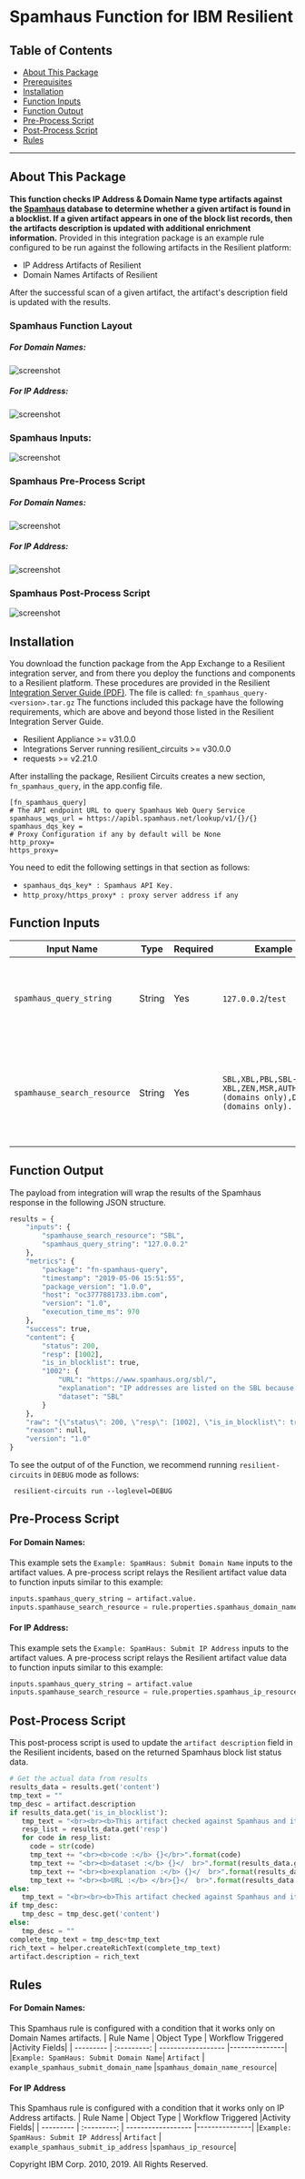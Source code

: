 # Spamhaus Function for IBM Resilient

## Table of Contents
- [About This Package](#about-this-package)
 - [Prerequisites](#prerequisites)
 - [Installation](#installation)
 - [Function Inputs](#function-inputs)
 - [Function Output](#function-output)
 - [Pre-Process Script](#pre-process-script)
 - [Post-Process Script](#post-process-script)
 - [Rules](#rules)

---
## About This Package

**This function checks IP Address & Domain Name type artifacts against the [Spamhaus](https://www.spamhaustech.com/) database to determine whether a given artifact is found in a blocklist.
If a given artifact appears in one of the block list records, then the artifacts description is updated with additional enrichment information.**
Provided in this integration package is an example rule configured to be run against
the following artifacts in the Resilient platform:
  * IP Address Artifacts of Resilient
  * Domain Names Artifacts of Resilient

After the successful scan of a given artifact, the artifact's description field is updated with the results.

### Spamhaus Function Layout
##### For Domain Names:
![screenshot](screenshots/1.png)
##### For IP Address:
![screenshot](screenshots/2.png)

### Spamhaus Inputs:
![screenshot](screenshots/3.png)

### Spamhaus Pre-Process Script
##### For Domain Names:
![screenshot](screenshots/4.png)
##### For IP Address:
![screenshot](screenshots/5.png)
### Spamhaus Post-Process Script
![screenshot](screenshots/6.png)
## Installation
You download the function package from the App Exchange to a Resilient integration server, and from there you deploy the functions and components to a Resilient platform. These procedures are provided in the Resilient [Integration Server Guide (PDF)](https://github.com/ibmresilient/resilient-reference/blob/master/developer_guides/Integration%20Server%20Guide.pdf). The file is called:
`fn_spamhaus_query-<version>.tar.gz`
The functions included this package have the following requirements, which are above and beyond those listed in the Resilient Integration Server Guide.
  * Resilient Appliance >= v31.0.0
  * Integrations Server running resilient_circuits >= v30.0.0
  * requests >= v2.21.0

After installing the package, Resilient Circuits creates a new section, `fn_spamhaus_query`, in the app.config file.
```
[fn_spamhaus_query]
# The API endpoint URL to query Spamhaus Web Query Service
spamhaus_wqs_url = https://apibl.spamhaus.net/lookup/v1/{}/{}
spamhaus_dqs_key =
# Proxy Configuration if any by default will be None
http_proxy=
https_proxy=
```
 You need to edit the following settings in that section as follows:

 * `spamhaus_dqs_key* : Spamhaus API Key. `
 * `http_proxy/https_proxy* : proxy server address if any `

## Function Inputs
|Input Name  |Type     |Required |Example  | Info |
|---------------|-----------|-----------|----------|--------|
|`spamhaus_query_string`| String|Yes | `127.0.0.2`/`test` | IP Address or Domain Name to be checked against Spamhaus database.|
|`spamhause_search_resource`| String|Yes | `SBL,XBL,PBL,SBL-XBL,ZEN,MSR,AUTHBL,ZRD (domains only),DBL (domains only).` |resource-name is a required enumerated field that represents which block list should be queried. |
## Function Output
The payload from integration will wrap the results of the Spamhaus response in the following JSON structure.

```python
results = {
    "inputs": {
        "spamhause_search_resource": "SBL",
        "spamhaus_query_string": "127.0.0.2"
    },
    "metrics": {
        "package": "fn-spamhaus-query",
        "timestamp": "2019-05-06 15:51:55",
        "package_version": "1.0.0",
        "host": "oc3777881733.ibm.com",
        "version": "1.0",
        "execution_time_ms": 970
    },
    "success": true,
    "content": {
        "status": 200,
        "resp": [1002],
        "is_in_blocklist": true,
        "1002": {
            "URL": "https://www.spamhaus.org/sbl/",
            "explanation": "IP addresses are listed on the SBL because they appear to Spamhaus to be under the control of, used by, or made available for use by spammers and abusers in unsolicited bulk email or other types of Internet-based abuse that threatens networks or users.",
            "dataset": "SBL"
        }
    },
    "raw": "{\"status\": 200, \"resp\": [1002], \"is_in_blocklist\": true, \"1002\": {\"URL\": \"https://www.spamhaus.org/sbl/\", \"explanation\": \"IP addresses are listed on the SBL because they appear to Spamhaus to be under the control of, used by, or made available for use by spammers and abusers in unsolicited bulk email or other types of Internet-based abuse that threatens networks or users.\", \"dataset\": \"SBL\"}}",
    "reason": null,
    "version": "1.0"
}
```


To see the output of of the Function, we recommend running `resilient-circuits` in `DEBUG` mode as follows:
  ```
   resilient-circuits run --loglevel=DEBUG
  ```

## Pre-Process Script
#### For Domain Names:
This example sets the `Example: SpamHaus: Submit Domain Name` inputs to the artifact values.
A pre-process script relays the Resilient artifact value data to function inputs similar to this example:
```python
inputs.spamhaus_query_string = artifact.value.
inputs.spamhause_search_resource = rule.properties.spamhaus_domain_name_resource
```
#### For IP Address:
This example sets the `Example: SpamHaus: Submit IP Address` inputs to the artifact values.
A pre-process script relays the Resilient artifact value data to function inputs similar to this example:
```python
inputs.spamhaus_query_string = artifact.value
inputs.spamhause_search_resource = rule.properties.spamhaus_ip_resource
```

## Post-Process Script
This post-process script is used to update the `artifact description` field in the Resilient incidents, based on the returned Spamhaus block list status data.

```python
# Get the actual data from results
results_data = results.get('content')
tmp_text = ""
tmp_desc = artifact.description
if results_data.get('is_in_blocklist'):
   tmp_text = "<br><br><b>This artifact checked against Spamhaus and it is in block list.</b>"
   resp_list = results_data.get('resp')
   for code in resp_list:
     code = str(code)
     tmp_text += "<br><b>code :</b> {}</br>".format(code)
     tmp_text += "<br><b>dataset :</b> {}</  br>".format(results_data.get(code).get('dataset'))
     tmp_text += "<br><b>explanation :</b> {}</  br>".format(results_data.get(code).get('explanation'))
     tmp_text += "<br><b>URL :</b> </br>{}</  br>".format(results_data.get(code).get('URL'))
else:
   tmp_text = "<br><br><b>This artifact checked against Spamhaus and it is not in block list.</b></br></br>"
if tmp_desc:
   tmp_desc = tmp_desc.get('content')
else:
   tmp_desc = ""
complete_tmp_text = tmp_desc+tmp_text
rich_text = helper.createRichText(complete_tmp_text)
artifact.description = rich_text
```
## Rules
#### For Domain Names:
This Spamhaus rule is configured with a condition that it works only on Domain Names artifacts.
| Rule Name | Object Type | Workflow Triggered |Activity Fields|
| --------- | :---------: | ------------------ |---------------|
|`Example: SpamHaus: Submit Domain Name`| `Artifact` | `example_spamhaus_submit_domain_name` |`spamhaus_domain_name_resource`|
#### For IP Address
This Spamhaus rule is configured with a condition that it works only on IP Address artifacts.
| Rule Name | Object Type | Workflow Triggered |Activity Fields|
| --------- | :---------: | ------------------ |---------------|
|`Example: SpamHaus: Submit IP Address`| `Artifact` | `example_spamhaus_submit_ip_address` |`spamhaus_ip_resource`|


Copyright IBM Corp. 2010, 2019. All Rights Reserved.